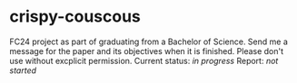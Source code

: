 # crispy-couscous
FC24 project as part of graduating from a Bachelor of Science. Send me a message for the paper and its objectives when it is finished. Please don't use without excplicit permission. 
Current status: _in progress_
Report: _not started_
